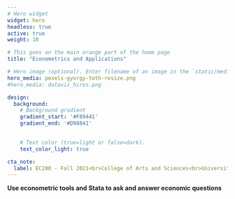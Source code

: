 ```yaml
---
# Hero widget
widget: hero
headless: true
active: true
weight: 10

# This goes on the main orange part of the home page 
title: "Econometrics and Applications"

# Hero image (optional). Enter filename of an image in the `static/media/` folder.
hero_media: pexels-gyorgy-toth-resize.png
#hero_media: dataviz_hires.png

design:
  background:
    # Background gradient
    gradient_start: '#F89441'
    gradient_end: '#D98841'
    

    # Text color (true=light or false=dark).
    text_color_light: true

cta_note:
  label: EC200 - Fall 2021<br>College of Arts and Sciences<br>University of Vermont
---
```


**Use econometric tools and Stata to ask and answer economic questions**
